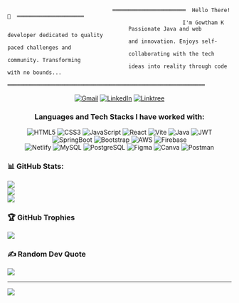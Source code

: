 
                                     ═══════════════════════  Hello There!👋  ═════════════════════
                                                           I'm Gowtham K                               
                                          Passionate Java and web developer dedicated to quality      
                                          and innovation. Enjoys self-paced challenges and           
                                          collaborating with the tech community. Transforming        
                                          ideas into reality through code with no bounds...          
                                     ══════════════════════════════════════════════════════════════ 


<div align="center">
  <a href="mailto:gowtham.gowtham291700@gmail.com" target="_blank"><img alt="Gmail" src="https://img.shields.io/badge/Gmail-D14836?style=for-the-badge&logo=gmail&logoColor=white"></a>
  <a href="https://www.linkedin.com/in/gowthamk29/" target="_blank"><img alt="LinkedIn" src="https://img.shields.io/badge/LinkedIn-0077B5?style=for-the-badge&logo=linkedin&logoColor=white"></a>
  <a href="https://linktr.ee/gowthamk_29"><img alt="Linktree" src="https://img.shields.io/badge/linktree-39E09B?style=for-the-badge&logo=linktree&logoColor=white"></a>
</div>
<center>

### Languages and Tech Stacks I have worked with:
  ![HTML5](https://img.shields.io/badge/html5-%23E34F26.svg?style=for-the-badge&logo=html5&logoColor=white)
  ![CSS3](https://img.shields.io/badge/css3-%231572B6.svg?style=for-the-badge&logo=css3&logoColor=white)
  ![JavaScript](https://img.shields.io/badge/javascript-%23323330.svg?style=for-the-badge&logo=javascript&logoColor=%23F7DF1E) 
  ![React](https://img.shields.io/badge/react-%2320232a.svg?style=for-the-badge&logo=react&logoColor=%2361DAFB) 
  ![Vite](https://img.shields.io/badge/vite-%23646CFF.svg?style=for-the-badge&logo=vite&logoColor=white)
  ![Java](https://img.shields.io/badge/java-%23ED8B00.svg?style=for-the-badge&logo=openjdk&logoColor=white) 
  ![JWT](https://img.shields.io/badge/JWT-black?style=for-the-badge&logo=JSON%20web%20tokens) 
  ![SpringBoot](https://img.shields.io/badge/spring-%236DB33F.svg?style=for-the-badge&logo=spring&logoColor=white) 
  ![Bootstrap](https://img.shields.io/badge/bootstrap-%238511FA.svg?style=for-the-badge&logo=bootstrap&logoColor=white) 
  ![AWS](https://img.shields.io/badge/AWS-%23FF9900.svg?style=for-the-badge&logo=amazon-aws&logoColor=white)
  ![Firebase](https://img.shields.io/badge/firebase-%23039BE5.svg?style=for-the-badge&logo=firebase)
  <br>
  ![Netlify](https://img.shields.io/badge/netlify-%23000000.svg?style=for-the-badge&logo=netlify&logoColor=#00C7B7) 
  ![MySQL](https://img.shields.io/badge/mysql-%2300000f.svg?style=for-the-badge&logo=mysql&logoColor=white) 
  ![PostgreSQL](https://img.shields.io/badge/mysql-%2300000f.svg?style=for-the-badge&logo=mysql&logoColor=white) 
  ![Figma](https://img.shields.io/badge/figma-%23F24E1E.svg?style=for-the-badge&logo=figma&logoColor=white) 
  ![Canva](https://img.shields.io/badge/Canva-%2300C4CC.svg?style=for-the-badge&logo=Canva&logoColor=white) 
  ![Postman](https://img.shields.io/badge/Postman-FF6C37?style=for-the-badge&logo=postman&logoColor=white)
</center>

### 📊 GitHub Stats:
![](https://github-readme-stats.vercel.app/api?username=Gowtham-017&theme=dark&hide_border=false&include_all_commits=true&count_private=true)<br/>
![](https://github-readme-streak-stats.herokuapp.com/?user=Gowtham-017&theme=dark&hide_border=false)<br/>
![](https://github-readme-stats.vercel.app/api/top-langs/?username=Gowtham-017&theme=dark&hide_border=false&include_all_commits=true&count_private=true&layout=compact)

### 🏆 GitHub Trophies
![](https://github-profile-trophy.vercel.app/?username=Gowtham-017&theme=radical&no-frame=false&no-bg=false&margin-w=4)

### ✍️ Random Dev Quote
![](https://quotes-github-readme.vercel.app/api?type=horizontal&theme=radical)

---
[![](https://visitcount.itsvg.in/api?id=Gowtham-017&icon=0&color=0)](https://visitcount.itsvg.in)
